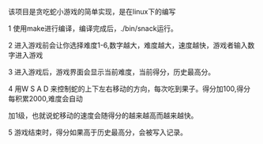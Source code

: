 
该项目是贪吃蛇小游戏的简单实现，是在linux下的编写

1 使用make进行编译，编译完成后，./bin/snack运行。

2 进入游戏前会让你选择难度1-6,数字越大，难度越大，速度越快，游戏者输入数字进入游戏

3 进入游戏后，游戏界面会显示当前难度，当前得分，历史最高分。


4 用W S A D 来控制蛇的上下左右移动的方向，每次吃到果子。得分加100,得分每积累2000,难度会自动

加1级，也就说蛇移动的速度会随得分的越来越高而越来越快。


5 游戏结束时，得分如果高于历史最高分，会被写入记录。 
